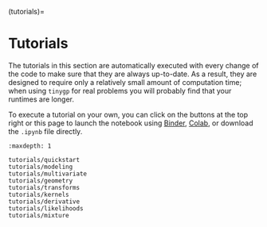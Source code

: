 (tutorials)=

# Tutorials

The tutorials in this section are automatically executed with every change of
the code to make sure that they are always up-to-date. As a result, they are
designed to require only a relatively small amount of computation time; when
using `tinygp` for real problems you will probably find that your runtimes are
longer.

To execute a tutorial on your own, you can click on the buttons at the top right
or this page to launch the notebook using [Binder](https://mybinder.org),
[Colab](https://colab.research.google.com), or download the `.ipynb` file
directly.

```{toctree}
:maxdepth: 1

tutorials/quickstart
tutorials/modeling
tutorials/multivariate
tutorials/geometry
tutorials/transforms
tutorials/kernels
tutorials/derivative
tutorials/likelihoods
tutorials/mixture
```
